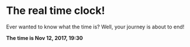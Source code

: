 # The real time clock!

Ever wanted to know what the time is? Well, your journey is about to end!

**The time is Nov 12, 2017, 19:30**